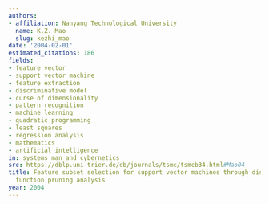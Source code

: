 ```yaml
---
authors:
- affiliation: Nanyang Technological University
  name: K.Z. Mao
  slug: kezhi_mao
date: '2004-02-01'
estimated_citations: 186
fields:
- feature vector
- support vector machine
- feature extraction
- discriminative model
- curse of dimensionality
- pattern recognition
- machine learning
- quadratic programming
- least squares
- regression analysis
- mathematics
- artificial intelligence
in: systems man and cybernetics
src: https://dblp.uni-trier.de/db/journals/tsmc/tsmcb34.html#Mao04
title: Feature subset selection for support vector machines through discriminative
  function pruning analysis
year: 2004
---
```

